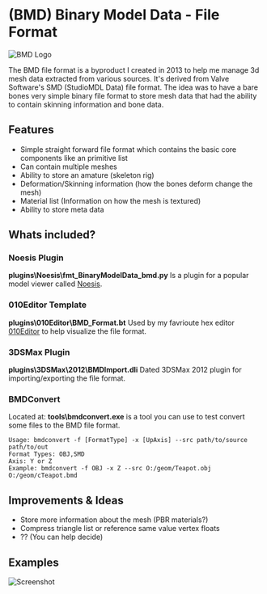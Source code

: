 # (BMD) Binary Model Data - File Format

![BMD Logo](https://github.com/cra0kalo/BMD/blob/main/docs/images/logo.png?raw=true)

The BMD file format is a byproduct I created in 2013 to help me manage 3d mesh data extracted from various sources. It's derived from Valve Software's SMD (StudioMDL Data) file format. The idea was to have a bare bones very simple binary file format to store mesh data that had the ability to contain skinning information and bone data.

## Features

* Simple straight forward file format which contains the basic core components like an primitive list
* Can contain multiple meshes
* Ability to store an amature (skeleton rig)
* Deformation/Skinning information (how the bones deform change the mesh)
* Material list (Information on how the mesh is textured)
* Ability to store meta data

## Whats included?

### Noesis Plugin
**plugins\Noesis\fmt_BinaryModelData_bmd.py**
Is a plugin for a popular model viewer called [Noesis](https://richwhitehouse.com/index.php?content=inc_projects.php&showproject=91).

### 010Editor Template
**plugins\010Editor\BMD_Format.bt**
Used by my favrioute hex editor [010Editor](https://www.sweetscape.com/010editor) to help visualize the file format.

### 3DSMax Plugin
**plugins\3DSMax\2012\BMDImport.dli**
Dated 3DSMax 2012 plugin for importing/exporting the file format.

### BMDConvert

Located at: **tools\bmdconvert.exe** is a tool you can use to test convert some files to the BMD file format.
```
Usage: bmdconvert -f [FormatType] -x [UpAxis] --src path/to/source path/to/out
Format Types: OBJ,SMD
Axis: Y or Z
Example: bmdconvert -f OBJ -x Z --src O:/geom/Teapot.obj O:/geom/cTeapot.bmd
```


## Improvements & Ideas

* Store more information about the mesh (PBR materials?)
* Compress triangle list or reference same value vertex floats
* ?? (You can help decide)

## Examples

![Screenshot](https://github.com/cra0kalo/BMD/blob/main/docs/images/example_primitives.png?raw=true)
